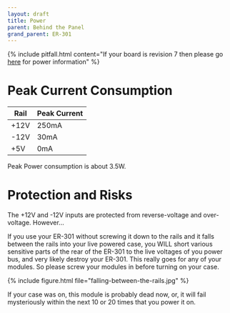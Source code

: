 ```yaml
---
layout: draft
title: Power
parent: Behind the Panel
grand_parent: ER-301
---
```


{% include pitfall.html
content="If your board is revision 7 then please go [here](rev7/power) for power information"
%}

# Peak Current Consumption 

|Rail|Peak Current|
|---|---|
|+12V|250mA|
|-12V|30mA|
|+5V|0mA|

Peak Power consumption is about 3.5W.

# Protection and Risks 

The +12V and -12V inputs are protected from reverse-voltage and over-voltage.  However...

If you use your ER-301 without screwing it down to the rails and it falls between the rails into your live powered case, you WILL short various sensitive parts of the rear of the ER-301 to the live voltages of you power bus, and very likely destroy your ER-301.  This really goes for any of your modules.  So please screw your modules in before turning on your case.

{% include figure.html
file="falling-between-the-rails.jpg"
%}

If your case was on, this module is probably dead now, or, it will fail mysteriously within the next 10 or 20 times that you power it on.
